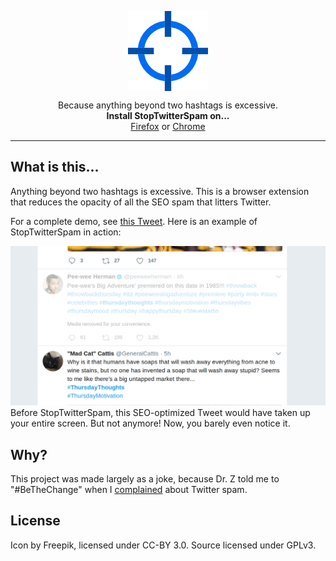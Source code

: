 <p align="center">
  <img align="center" src="img/target.png">

  <p align="center">
     Because anything beyond two hashtags is excessive.
    <br>
    <strong>Install StopTwitterSpam on...</strong>
    <br>
    <a href="">Firefox</a> or <a href="">Chrome</a>
  </p>
</p>

---

## What is this...

Anything beyond two hashtags is excessive. This is a browser extension that reduces the opacity of all the SEO spam that litters Twitter.

For a complete demo, see [this Tweet](https://twitter.com/MilesMcCain/status/1022576747991195653). Here is an example of StopTwitterSpam in action:

![An example of the extension blocking out an annoying tweet with loads of media attachments](img/demo.png)
Before StopTwitterSpam, this SEO-optimized Tweet would have taken up your entire screen. But not anymore! Now, you barely even notice it.

## Why?

This project was made largely as a joke, because Dr. Z told me to "#BeTheChange" when I [complained](https://twitter.com/nicholaszufelt/status/1022562456508489728) about Twitter spam.

## License

Icon by Freepik, licensed under CC-BY 3.0. Source licensed under GPLv3.